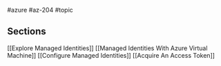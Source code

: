 #azure #az-204 #topic

## Sections
[[Explore Managed Identities]]
[[Managed Identities With Azure Virtual Machine]]
[[Configure Managed Identities]]
[[Acquire An Access Token]]